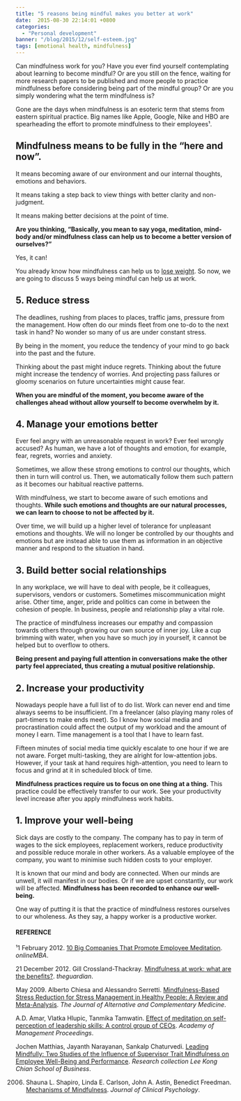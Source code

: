 ```yaml
---
title: "5 reasons being mindful makes you better at work"
date:  2015-08-30 22:14:01 +0800
categories:
  - "Personal development"
banner: "/blog/2015/12/self-esteem.jpg"
tags: [emotional health, mindfulness]
---
```

Can mindfulness work for you? Have you ever find yourself contemplating about learning to become mindful? Or are you still on the fence, waiting for more research papers to be published and more people to practice mindfulness before considering being part of the mindful group? Or are you simply wondering what the term mindfulness is?

Gone are the days when mindfulness is an esoteric term that stems from eastern spiritual practice. Big names like Apple, Google, Nike and HBO are spearheading the effort to promote mindfulness to their employees¹.

## Mindfulness means to be fully in the “here and now”.
It means becoming aware of our environment and our internal thoughts, emotions and behaviors.

It means taking a step back to view things with better clarity and non-judgment.

It means making better decisions at the point of time.

**Are you thinking, “Basically, you mean to say yoga, meditation, mind-body and/or mindfulness class can help us to become a better version of ourselves?”**

Yes, it can!

You already know how mindfulness can help us to [lose weight](/fitness/2015/06/28/5-facts-about-yoga-and-weight-loss/). So now, we are going to discuss 5 ways being mindful can help us at work.

## 5. Reduce stress
The deadlines, rushing from places to places, traffic jams, pressure from the management. How often do our minds fleet from one to-do to the next task in hand? No wonder so many of us are under constant stress.

By being in the moment, you reduce the tendency of your mind to go back into the past and the future.

Thinking about the past might induce regrets. Thinking about the future might increase the tendency of worries. And projecting pass failures or gloomy scenarios on future uncertainties might cause fear.

**When you are mindful of the moment, you become aware of the challenges ahead without allow yourself to become overwhelm by it.**

## 4. Manage your emotions better
Ever feel angry with an unreasonable request in work? Ever feel wrongly accused? As human, we have a lot of thoughts and emotion, for example, fear, regrets, worries and anxiety.

Sometimes, we allow these strong emotions to control our thoughts, which then in turn will control us. Then, we automatically follow them such pattern as it becomes our habitual reactive patterns.

With mindfulness, we start to become aware of such emotions and thoughts. **While such emotions and thoughts are our natural processes, we can learn to choose to not be affected by it.**

Over time, we will build up a higher level of tolerance for unpleasant emotions and thoughts. We will no longer be controlled by our thoughts and emotions but are instead able to use them as information in an objective manner and respond to the situation in hand.

## 3. Build better social relationships</h2>
In any workplace, we will have to deal with people, be it colleagues, supervisors, vendors or customers. Sometimes miscommunication might arise. Other time, anger, pride and politics can come in between the cohesion of people. In business, people and relationship play a vital role.

The practice of mindfulness increases our empathy and compassion towards others through growing our own source of inner joy. Like a cup brimming with water, when you have so much joy in yourself, it cannot be helped but to overflow to others.

**Being present and paying full attention in conversations make the other party feel appreciated, thus creating a mutual positive relationship.**

## 2. Increase your productivity
Nowadays people have a full list of to do list. Work can never end and time always seems to be insufficient. I’m a freelancer (also playing many roles of part-timers to make ends meet). So I know how social media and procrastination could affect the output of my workload and the amount of money I earn. Time management is a tool that I have to learn fast.

Fifteen minutes of social media time quickly escalate to one hour if we are not aware. Forget multi-tasking, they are alright for low-attention jobs. However, if your task at hand requires high-attention, you need to learn to focus and grind at it in scheduled block of time.

**Mindfulness practices require us to focus on one thing at a thing.** This practice could be effectively transfer to our work. See your productivity level increase after you apply mindfulness work habits.

## 1. Improve your well-being
Sick days are costly to the company. The company has to pay in term of wages to the sick employees, replacement workers, reduce productivity and possible reduce morale in other workers. As a valuable employee of the company, you want to minimise such hidden costs to your employer.

It is known that our mind and body are connected. When our minds are unwell, it will manifest in our bodies. Or if we are upset constantly, our work will be affected. **Mindfulness has been recorded to enhance our well-being.**

One way of putting it is that the practice of mindfulness restores ourselves to our wholeness. As they say, a happy worker is a productive worker.

#### REFERENCE
¹1 February 2012. [10 Big Companies That Promote Employee Meditation](http://www.onlinemba.com/blog/10-big-companies-that-promote-employee-meditation/). _onlineMBA_.

21 December 2012. Gill Crossland-Thackray. [Mindfulness at work: what are the benefits?](http://www.theguardian.com/careers/careers-blog/mindfulness-at-work-benefits). _theguardian_.

May 2009. Alberto Chiesa and Alessandro Serretti. [Mindfulness-Based Stress Reduction for Stress Management in Healthy People: A Review and Meta-Analysis](http://online.liebertpub.com/doi/abs/10.1089/acm.2008.0495). _The Journal of Alternative and Complementary Medicine_.

A.D. Amar, Vlatka Hlupic, Tanmika Tamwatin. [Effect of meditation on self-perception of leadership skills: A control group of CEOs](http://proceedings.aom.org/content/2014/1/14282.short). _Academy of Management Proceedings_.

Jochen Matthias, Jayanth Narayanan, Sankalp Chaturvedi. [Leading Mindfully: Two Studies of the Influence of Supervisor Trait Mindfulness on Employee Well-Being and Performance](http://ink.library.smu.edu.sg/cgi/viewcontent.cgi?article=4319&amp;context=lkcsb_research). _Research collection Lee Kong Chian School of Business_.

2006. Shauna L. Shapiro, Linda E. Carlson, John A. Astin, Benedict Freedman. [Mechanisms of Mindfulness](http://www.mindfulnessstudies.com/wp-content/uploads/2014/01/2-Shapiro-M-echanismsOfMindfulness2006.pdf). _Journal of Clinical Psychology_.
